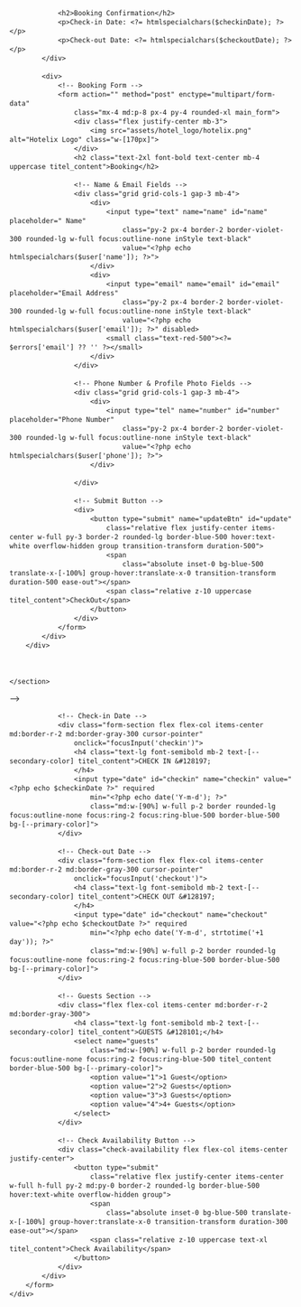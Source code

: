 <!-- <?php
ob_start();
// Include necessary files and setup page variables
require_once('../shared/header.php');
require_once('../components/banner_hook.php');
$page = 'Booking';
$banner = $pageBanners[$page];
function renderBanner($bannerImage, $title, $subtitle)
{
    echo "
    <div class='relative lg:h-[600px] h-[400px] w-full bg-cover bg-center bg-no-repeat' style='background-image: url($bannerImage);'>
        <div class='bg-black bg-opacity-60 w-full h-full p-6 text-center rounded-lg flex flex-col items-center justify-center'>
            <h1 class='md:text-6xl text-4xl font-bold text-white uppercase titel_content'>$title</h1>
            <p class='text-lg text-gray-300 mt-2 font-bold uppercase'>$subtitle</p>
        </div>
    </div>";
}
renderBanner($banner['bannerImage'], $banner['title'], $banner['subtitle']);
?>
<!DOCTYPE html>
<html lang="en">

<head>
    <base href="/hotelix_hotel_management/">
    <meta charset="UTF-8">
    <meta name="viewport" content="width=device-width, initial-scale=1.0">
    <title>Hotelix || Room Booking</title>
    <link href="https://cdn.jsdelivr.net/npm/daisyui/dist/full.min.css" rel="stylesheet" type="text/css" />
    <script src="https://kit.fontawesome.com/9ce82b2c02.js" crossorigin="anonymous"></script>
    <script src="https://cdn.tailwindcss.com"></script>
    <link rel="stylesheet" href="https://cdn.jsdelivr.net/npm/swiper/swiper-bundle.min.css" />
    <link rel="stylesheet" href="style.css">

</head>

<body>
    <section>
        <?php
        if (!isset($_SESSION['isLoggedIn']) || $_SESSION['isLoggedIn'] !== true) {
            // Store the current URL in the session
            $_SESSION['redirectTo'] = $_SERVER['REQUEST_URI'];
            if ($_SERVER['REQUEST_METHOD'] == 'POST') {
                // Save dates in session when form is submitted
                $_SESSION['checkin'] = $_POST['checkin'];
                $_SESSION['checkout'] = $_POST['checkout'];
            }
            header("Location: ../../auth/login.php");
            exit;
        }
        // Database connection to fetch user data
        include '../../db_root.php';
        $userId = $_SESSION['user_id'];
        $sql = "SELECT * FROM users WHERE id = ?";
        $stmt = $db_conn->prepare($sql);
        $stmt->bind_param("i", $userId);
        $stmt->execute();
        $result = $stmt->get_result();

        if ($result->num_rows > 0) {
            $user = $result->fetch_assoc();
        } else {
            echo "User not found.";
        }

        // Booking check-in and check-out dates
        if (!isset($_SESSION['checkin'])) {
            $_SESSION['checkin'] = '';  // Set a default value if not set
        }
        if (!isset($_SESSION['checkout'])) {
            $_SESSION['checkout'] = '';  // Set a default value if not set
        }

        $checkinDate = isset($_POST['checkin']) ? $_POST['checkin'] : $_SESSION['checkin'];
        $checkoutDate = isset($_POST['checkout']) ? $_POST['checkout'] : $_SESSION['checkout'];


        if (isset($_GET['roomId'])) {
            $roomId = $_GET['roomId'];
            $getroomInfo = "SELECT * FROM rooms WHERE id = $roomId";
            $query = mysqli_query($db_conn, $getroomInfo);
            $roomdata = mysqli_fetch_assoc($query);
            echo json_encode($roomdata);
        }
        ?>

        <div class="grid md:grid-cols-2">
            <div>
                <!-- Booking Confirmation -->
                <h2>Booking Confirmation</h2>
                <p>Check-in Date: <?= htmlspecialchars($checkinDate); ?></p>
                <p>Check-out Date: <?= htmlspecialchars($checkoutDate); ?></p>
            </div>

            <div>
                <!-- Booking Form -->
                <form action="" method="post" enctype="multipart/form-data"
                    class="mx-4 md:p-8 px-4 py-4 rounded-xl main_form">
                    <div class="flex justify-center mb-3">
                        <img src="assets/hotel_logo/hotelix.png" alt="Hotelix Logo" class="w-[170px]">
                    </div>
                    <h2 class="text-2xl font-bold text-center mb-4 uppercase titel_content">Booking</h2>

                    <!-- Name & Email Fields -->
                    <div class="grid grid-cols-1 gap-3 mb-4">
                        <div>
                            <input type="text" name="name" id="name" placeholder=" Name"
                                class="py-2 px-4 border-2 border-violet-300 rounded-lg w-full focus:outline-none inStyle text-black"
                                value="<?php echo htmlspecialchars($user['name']); ?>">
                        </div>
                        <div>
                            <input type="email" name="email" id="email" placeholder="Email Address"
                                class="py-2 px-4 border-2 border-violet-300 rounded-lg w-full focus:outline-none inStyle text-black"
                                value="<?php echo htmlspecialchars($user['email']); ?>" disabled>
                            <small class="text-red-500"><?= $errors['email'] ?? '' ?></small>
                        </div>
                    </div>

                    <!-- Phone Number & Profile Photo Fields -->
                    <div class="grid grid-cols-1 gap-3 mb-4">
                        <div>
                            <input type="tel" name="number" id="number" placeholder="Phone Number"
                                class="py-2 px-4 border-2 border-violet-300 rounded-lg w-full focus:outline-none inStyle text-black"
                                value="<?php echo htmlspecialchars($user['phone']); ?>">
                        </div>

                    </div>

                    <!-- Submit Button -->
                    <div>
                        <button type="submit" name="updateBtn" id="update"
                            class="relative flex justify-center items-center w-full py-3 border-2 rounded-lg border-blue-500 hover:text-white overflow-hidden group transition-transform duration-500">
                            <span
                                class="absolute inset-0 bg-blue-500 translate-x-[-100%] group-hover:translate-x-0 transition-transform duration-500 ease-out"></span>
                            <span class="relative z-10 uppercase titel_content">CheckOut</span>
                        </button>
                    </div>
                </form>
            </div>
        </div>



    </section>

</body>

</html>

<?php
ob_end_flush(); // End output buffering and flush the output
?> -->


<div>
        <?php
        // Get dates from session, if they exist
        $checkinDate = isset($_POST['checkin']) ? $_POST['checkin'] : '';
        $checkoutDate = isset($_POST['checkout']) ? $_POST['checkout'] : '';
        ?>
        <form method="POST" action="hotelix/dashboard_pages/room_booking.php" class="md:mx-8 mx-5 my-2">
            <div
                class="form-container grid grid-cols-1 md:grid-cols-2 lg:grid-cols-4 gap-4 p-6 rounded-lg shadow-md shadow-blue-100">

                <!-- Check-in Date -->
                <div class="form-section flex flex-col items-center md:border-r-2 md:border-gray-300 cursor-pointer"
                    onclick="focusInput('checkin')">
                    <h4 class="text-lg font-semibold mb-2 text-[--secondary-color] titel_content">CHECK IN &#128197;
                    </h4>
                    <input type="date" id="checkin" name="checkin" value="<?php echo $checkinDate ?>" required
                        min="<?php echo date('Y-m-d'); ?>"
                        class="md:w-[90%] w-full p-2 border rounded-lg focus:outline-none focus:ring-2 focus:ring-blue-500 border-blue-500 bg-[--primary-color]">
                </div>

                <!-- Check-out Date -->
                <div class="form-section flex flex-col items-center md:border-r-2 md:border-gray-300 cursor-pointer"
                    onclick="focusInput('checkout')">
                    <h4 class="text-lg font-semibold mb-2 text-[--secondary-color] titel_content">CHECK OUT &#128197;
                    </h4>
                    <input type="date" id="checkout" name="checkout" value="<?php echo $checkoutDate ?>" required
                        min="<?php echo date('Y-m-d', strtotime('+1 day')); ?>"
                        class="md:w-[90%] w-full p-2 border rounded-lg focus:outline-none focus:ring-2 focus:ring-blue-500 border-blue-500 bg-[--primary-color]">
                </div>

                <!-- Guests Section -->
                <div class="flex flex-col items-center md:border-r-2 md:border-gray-300">
                    <h4 class="text-lg font-semibold mb-2 text-[--secondary-color] titel_content">GUESTS &#128101;</h4>
                    <select name="guests"
                        class="md:w-[90%] w-full p-2 border rounded-lg focus:outline-none focus:ring-2 focus:ring-blue-500 titel_content border-blue-500 bg-[--primary-color]">
                        <option value="1">1 Guest</option>
                        <option value="2">2 Guests</option>
                        <option value="3">3 Guests</option>
                        <option value="4">4+ Guests</option>
                    </select>
                </div>

                <!-- Check Availability Button -->
                <div class="check-availability flex flex-col items-center justify-center">
                    <button type="submit"
                        class="relative flex justify-center items-center w-full h-full py-2 md:py-0 border-2 rounded-lg border-blue-500 hover:text-white overflow-hidden group">
                        <span
                            class="absolute inset-0 bg-blue-500 translate-x-[-100%] group-hover:translate-x-0 transition-transform duration-300 ease-out"></span>
                        <span class="relative z-10 uppercase text-xl titel_content">Check Availability</span>
                    </button>
                </div>
            </div>
        </form>
    </div>